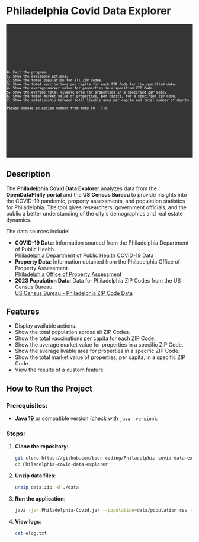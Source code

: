 # Philadelphia Covid Data Explorer

![Alt Philadelphia-Covid-Data-Explorer](./main.jpeg)

## Description
The **Philadelphia Covid Data Explorer** analyzes data from the **OpenDataPhilly portal** and the **US Census Bureau** to provide insights into the COVID-19 pandemic, property assessments, and population statistics for Philadelphia. The tool gives researchers, government officials, and the public a better understanding of the city's demographics and real estate dynamics.

The data sources include:
- **COVID-19 Data**: Information sourced from the Philadelphia Department of Public Health.  
  [Philadelphia Department of Public Health COVID-19 Data](https://www.phila.gov/programs/coronavirus-disease-2019-covid-19/testing/testing-data/)
- **Property Data**: Information obtained from the Philadelphia Office of Property Assessment.  
  [Philadelphia Office of Property Assessment](https://opendataphilly.org/datasets/philadelphia-properties-and-assessment-history/)
- **2023 Population Data**: Data for Philadelphia ZIP Codes from the US Census Bureau.  
  [US Census Bureau - Philadelphia ZIP Code Data](https://www.census.gov/quickfacts/fact/table/philadelphiacitypennsylvania/PST045221)


## Features
- Display available actions.
- Show the total population across all ZIP Codes.
- Show the total vaccinations per capita for each ZIP Code.
- Show the average market value for properties in a specific ZIP Code.
- Show the average livable area for properties in a specific ZIP Code.
- Show the total market value of properties, per capita, in a specific ZIP Code.
- View the results of a custom feature.

## How to Run the Project

### Prerequisites:
- **Java 19** or compatible version (check with `java -version`).

### Steps:
1. **Clone the repository**:
   ```bash
   git clone https://github.com/boer-coding/Philadelphia-covid-data-explorer.git
   cd Philadelphia-covid-data-explorer

2. **Unzip data files**:
   ```bash
   unzip data.zip -d ./data

3. **Run the application**:
   ```bash
   java -jar Philadelphia-Covid.jar --population=data/population.csv --log=elog.txt --covid=data/covid_data.csv --properties=data/properties.csv


3. **View logs**:
   ```bash
   cat elog.txt

